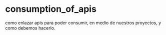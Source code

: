 # consumption_of_apis
como enlazar apis para poder consumir, en medio de nuestros proyectos, y como debemos hacerlo.
